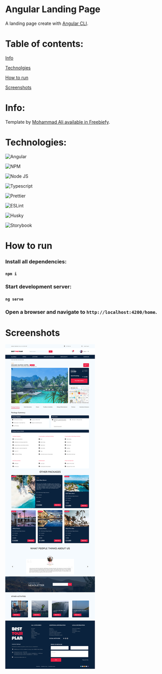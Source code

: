 # Angular Landing Page

A landing page create with [Angular CLI](https://github.com/angular/angular-cli).

# Table of contents:

[Info](#info)

[Technolgies](#technologies)

[How to run](#how-to-run)

[Screenshots](#screenshots)

# Info:

Template by [Mohammad Ali available in Freebiefy](https://freebiefy.com/free-hotel-booking-website-template-for-figma/).

# Technologies:

![Angular](https://img.shields.io/badge/Angular-13.0.3-blue)

![NPM](https://img.shields.io/badge/NPM-7.19.1-blue)

![Node JS](https://img.shields.io/badge/Node-16.13.0-blue)

![Typescript](https://img.shields.io/badge/Typescript-4.4.3-blue)

![Prettier](https://img.shields.io/badge/Prettier-2.5.0-blue)

![ESLint](https://img.shields.io/badge/ESLint-8.3.0-blue)

![Husky](https://img.shields.io/badge/Husky-7.0.4-blue)

![Storybook](https://img.shields.io/badge/Storybook-6.4.8-blue)

# How to run

### Install all dependencies:

#### `npm i`

### Start development server:

#### `ng serve`

### Open a browser and navigate to `http://localhost:4200/home`.

# Screenshots

![Screenshot of home page](./screenshots/screenshot.png)
